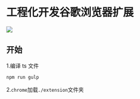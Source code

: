 # 工程化开发谷歌浏览器扩展

![](http://bhyblog.oss-cn-shenzhen.aliyuncs.com/hexo/Code_Ako9Q6BZrP.png)

## 开始

1.编译 ts 文件

```bash
npm run gulp
```

2.`chrome`加载`./extension`文件夹

